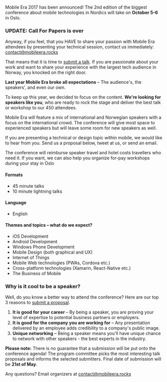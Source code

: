 Mobile Era 2017 has been announced! The 2nd edition of the biggest conference about mobile technologies in Nordics will take on **October 5-6** in Oslo.

### UPDATE: Call For Papers is over
Anyway, if you feel, that you HAVE to share your passion with Mobile Era attendees by presenting your technical session, contact us immediately: [contact@mobileera.rocks](mailto:contact@mobileera.rocks)

That means that it is time to [submit a talk](http://bit.ly/mobileera17-cfp). If you are passionate about your work and want to share your experience with the largest tech audience in Norway, you knocked on the right door.

**Last year Mobile Era broke all expectations** – The audience's, the speakers', and even our own.

To keep up this year, we decided to focus on the content. **We're looking for speakers like you**, who are ready to rock the stage and deliver the best talk or workshop to our 450 attendees.

Mobile Era will feature a mix of international and Norwegian speakers with a focus on the international crowd. The conference will give most space to experienced speakers but will leave some room for new speakers as well.

If you are presenting a technical or design topic within mobile, we would like to hear from you. Send us a proposal below, tweet at us, or send an email.

The conference will reimburse speaker travel and hotel costs travellers who need it. If you want, we can also help you organize for-pay workshops during your stay in Oslo


#### Formats
* 45 minute talks
* 10 minute lightning talks


#### Language
* English


#### Themes and topics – what do we expect?
* iOS Development
* Android Development
* Windows Phone Development
* Mobile Design (both graphical and UX)
* Internet of Things
* Mobile Web technologies (PWAs, Cordova etc.)
* Cross-platform technologies (Xamarin, React-Native etc.)
* The Business of Mobile


### Why is it cool to be a speaker?

Well, do you know a better way to attend the conference? Here are our top 3 reasons to [submit a proposal](http://bit.ly/mobileera17-cfp).

1. **It is good for your career** – By being a speaker, you are proving your level of expertise to potential business partners or employers.
2. **It is good for the company you are working for** – Any presentation delivered by an employee adds credibility to a company's public image.
3. **Unique networking** – Being a speaker means you'll have unique chance to network with other speakers - the best experts in the industry.  

  

**Please note:** There is no guarantee that a submission will be put onto the conference agenda! The program committee picks the most interesting talk proposals and informs the selected submitters. Final date of submission will be **21st of May**.

Any questions? Email organizers at [contact@mobileera.rocks](mailto:contact@mobileera.rocks)



